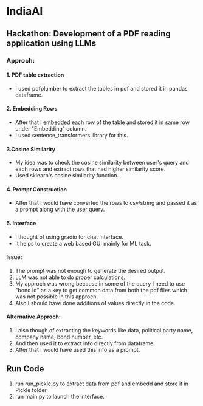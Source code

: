 # IndiaAI
## Hackathon: Development of a PDF reading application using LLMs

### Approch:

#### 1. PDF table extraction
  - I used pdfplumber to extract the tables in pdf and stored it in pandas dataframe.
#### 2. Embedding Rows
  - After that I embedded each row of the table and stored it in same row under "Embedding" column.
  - I used sentence_transformers library for this.
#### 3.Cosine Similarity
  - My idea was to check the cosine similarity between user's query and each rows and extract rows that had higher similarity score.
  - Used sklearn's cosine similarity function.
#### 4. Prompt Construction
  - After that I would have converted the rows to csv/string and passed it as a prompt along with the user query.
#### 5. Interface
  - I thought of using gradio for chat interface. 
  - It helps to create a web based GUI mainly for ML task.

#### Issue:
1. The prompt was not enough to generate the desired output.
2. LLM was not able to do proper calculations.
3. My approch was wrong because in some of the query I need to use "bond id" as a key to get common data from both the pdf files which was not possible in this approch.
4. Also I should have done additions of values directly in the code.

#### Alternative Approch:
1. I also though of extracting the keywords like data, political party name, company name, bond number, etc.
2. And then used it to extract info directly from dataframe.
3. After that I would have used this info as a prompt.

## Run Code
1. run run_pickle.py to extract data from pdf and embedd and store it in Pickle folder
2. run main.py to launch the interface.
